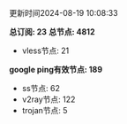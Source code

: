 更新时间2024-08-19 10:08:33

**总订阅: 23**
**总节点: 4812**
- vless节点: 21

**google ping有效节点: 189**
- ss节点: 62
- v2ray节点: 122
- trojan节点: 5
